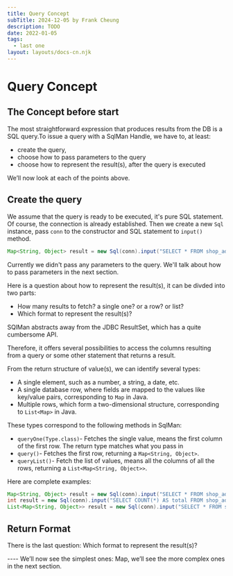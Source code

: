 ```yaml
---
title: Query Concept
subTitle: 2024-12-05 by Frank Cheung
description: TODO
date: 2022-01-05
tags:
  - last one
layout: layouts/docs-cn.njk
---
```

# Query Concept
## The Concept before start

The most straightforward expression that produces results from the DB is a SQL query.To issue a query with a SqlMan Handle, we have to, at least:

- create the query, 
- choose how to pass parameters to the query
- choose how to represent the result(s), after the query is executed

We’ll now look at each of the points above.

## Create the query
We assume that the query is ready to be executed, it's pure SQL statement. Of course, the connection is already established. Then we create a new `Sql` instance, pass `conn` to the constructor and SQL statement to `input()` method.

```java
Map<String, Object> result = new Sql(conn).input("SELECT * FROM shop_address").query(); // fetch the first one
```

Currently we didn't pass any parameters to the query. We'll talk about how to pass parameters in the next section.

Here is a question about how to represent the result(s), it can be divded into two parts: 

- How many results to fetch? a single one? or a row? or list?
- Which format to represent the result(s)?

SQlMan abstracts away from the JDBC ResultSet, which has a quite cumbersome API.

Therefore, it offers several possibilities to access the columns resulting from a query or some other statement that returns a result. 

From the return structure of value(s), we can identify several types:

- A single element, such as a number, a string, a date, etc.
- A single database row, where fields are mapped to the values like key/value pairs, corresponding to `Map` in Java.
- Multiple rows, which form a two-dimensional structure, corresponding to `List<Map>` in Java.

These types correspond to the following methods in SqlMan:


- `queryOne(Type.class)`- Fetches the single value, means the first column of the first row. The return type matches what you pass in
- `query()`- Fetches the first row, returning a `Map<String, Object>`.
- `queryList()`- Fetch the list of values, means all the columns of all the rows, returning a `List<Map<String, Object>>`.

Here are complete examples:

```java
Map<String, Object> result = new Sql(conn).input("SELECT * FROM shop_address").query(); // fetch the first one
int result = new Sql(conn).input("SELECT COUNT(*) AS total FROM shop_address").queryOne(int.class); // fetch the first one
List<Map<String, Object>> result = new Sql(conn).input("SELECT * FROM shop_address").queryList();
```
## Return Format
There is the last question: Which format to represent the result(s)?

---- We’ll now see the simplest ones: Map, we’ll see the more complex ones in the next section.